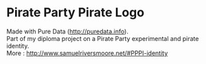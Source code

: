 Pirate Party Pirate Logo
========================

Made with Pure Data (http://puredata.info).<br />
Part of my diploma project on a Pirate Party experimental and pirate identity.<br />
More : http://www.samuelriversmoore.net/#PPPI-identity
